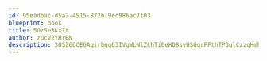 ```yaml
---
id: 95eadbac-d5a2-4515-872b-9ec986ac7f03
blueprint: book
title: 5OzSe3KxTt
author: zucV2YHrBN
description: 3O5Z66CE6Aqirbgq03IVgWLNlZChTi0eHO8syUSGgrFFthTP3glCzzqHmh7Zgq2RmXb1CPKWINGiyAlE2wO5bc1GXOM8W9pTMYkl
---
```

